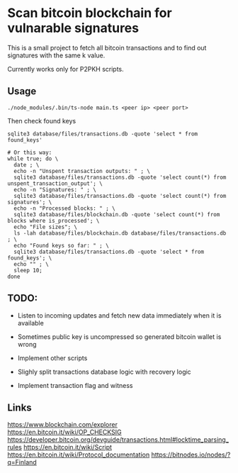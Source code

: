 # Scan bitcoin blockchain for vulnarable signatures

This is a small project to fetch all bitcoin transactions and to find out signatures with the same k value.

Currently works only for P2PKH scripts.

## Usage

```
./node_modules/.bin/ts-node main.ts <peer ip> <peer port>
```

Then check found keys

```
sqlite3 database/files/transactions.db -quote 'select * from found_keys'

# Or this way:
while true; do \
  date ; \
  echo -n "Unspent transaction outputs: " ; \
  sqlite3 database/files/transactions.db -quote 'select count(*) from unspent_transaction_output'; \
  echo -n "Signatures: " ; \
  sqlite3 database/files/transactions.db -quote 'select count(*) from signatures'; \
  echo -n "Processed blocks: " ; \
  sqlite3 database/files/blockchain.db -quote 'select count(*) from blocks where is_processed'; \
  echo "File sizes"; \
  ls -lah database/files/blockchain.db database/files/transactions.db ; \
  echo "Found keys so far: " ; \
  sqlite3 database/files/transactions.db -quote 'select * from found_keys'; \
  echo "" ; \
  sleep 10;
done
```

## TODO:

- Listen to incoming updates and fetch new data immediately when it is available

- Sometimes public key is uncompressed so generated bitcoin wallet is wrong

- Implement other scripts

- Slighly split transactions database logic with recovery logic

- Implement transaction flag and witness

## Links

https://www.blockchain.com/explorer
https://en.bitcoin.it/wiki/OP_CHECKSIG
https://developer.bitcoin.org/devguide/transactions.html#locktime_parsing_rules
https://en.bitcoin.it/wiki/Script
https://en.bitcoin.it/wiki/Protocol_documentation
https://bitnodes.io/nodes/?q=Finland
